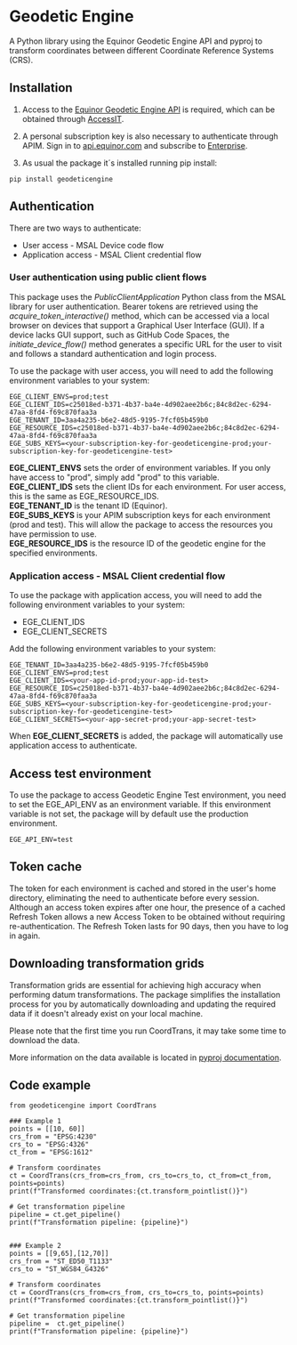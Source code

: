 # Geodetic Engine

A Python library using the Equinor Geodetic Engine API and pyproj to transform coordinates between different Coordinate Reference Systems (CRS).

## Installation

1. Access to the [Equinor Geodetic Engine API](https://api.equinor.com/api-details#api=ege-GeodeticEngine-v1) is required, which can be obtained through [AccessIT](https://accessit.equinor.com/Search/Search?term=geodetic+engine).

2. A personal subscription key is also necessary to authenticate through APIM. Sign in to [api.equinor.com](https://api.equinor.com) and subscribe to [Enterprise](https://api.equinor.com/product#product=corporate).

3. As usual the package it´s installed running pip install:
```
pip install geodeticengine
```

## Authentication
There are two ways to authenticate:
- User access - MSAL Device code flow
- Application access - MSAL Client credential flow


### User authentication using public client flows
This package uses the _PublicClientApplication_ Python class from the MSAL library for user authentication. Bearer tokens are retrieved using the _acquire_token_interactive()_ method, which can be accessed via a local browser on devices that support a Graphical User Interface (GUI). If a device lacks GUI support, such as GitHub Code Spaces, the _initiate_device_flow()_ method generates a specific URL for the user to visit and follows a standard authentication and login process.

To use the package with user access, you will need to add the following environment variables to your system:
```
EGE_CLIENT_ENVS=prod;test
EGE_CLIENT_IDS=c25018ed-b371-4b37-ba4e-4d902aee2b6c;84c8d2ec-6294-47aa-8fd4-f69c870faa3a
EGE_TENANT_ID=3aa4a235-b6e2-48d5-9195-7fcf05b459b0
EGE_RESOURCE_IDS=c25018ed-b371-4b37-ba4e-4d902aee2b6c;84c8d2ec-6294-47aa-8fd4-f69c870faa3a
EGE_SUBS_KEYS=<your-subscription-key-for-geodeticengine-prod;your-subscription-key-for-geodeticengine-test>
```
**EGE_CLIENT_ENVS** sets the order of environment variables. If you only have access to "prod", simply add "prod" to this variable.<br>
**EGE_CLIENT_IDS** sets the client IDs for each environment. For user access, this is the same as EGE_RESOURCE_IDS. <br>
**EGE_TENANT_ID** is the tenant ID (Equinor).<br>
**EGE_SUBS_KEYS** is your APIM subscription keys for each environment (prod and test). This will allow the package to access the resources you have permission to use.<br>
**EGE_RESOURCE_IDS** is the resource ID of the geodetic engine for the specified environments.<br>


### Application access - MSAL Client credential flow

To use the package with application access, you will need to add the following environment variables to your system:
- EGE_CLIENT_IDS
- EGE_CLIENT_SECRETS

Add the following environment variables to your system:
```
EGE_TENANT_ID=3aa4a235-b6e2-48d5-9195-7fcf05b459b0
EGE_CLIENT_ENVS=prod;test
EGE_CLIENT_IDS=<your-app-id-prod;your-app-id-test>
EGE_RESOURCE_IDS=c25018ed-b371-4b37-ba4e-4d902aee2b6c;84c8d2ec-6294-47aa-8fd4-f69c870faa3a
EGE_SUBS_KEYS=<your-subscription-key-for-geodeticengine-prod;your-subscription-key-for-geodeticengine-test>
EGE_CLIENT_SECRETS=<your-app-secret-prod;your-app-secret-test>
```

When **EGE_CLIENT_SECRETS** is added, the package will automatically use application access to authenticate.


## Access test environment
To use the package to access Geodetic Engine Test environment, you need to set the EGE_API_ENV as an environment variable.
If this environment variable is not set, the package will by default use the production environment.
```
EGE_API_ENV=test
```

## Token cache
The token for each environment is cached and stored in the user's home directory, eliminating the need to authenticate before every session. Although an access token expires after one hour, the presence of a cached Refresh Token allows a new Access Token to be obtained without requiring re-authentication. The Refresh Token lasts for 90 days, then you have to log in again.

## Downloading transformation grids
Transformation grids are essential for achieving high accuracy when performing datum transformations. The package simplifies the installation process for you by automatically downloading and updating the required data if it doesn't already exist on your local machine.

Please note that the first time you run CoordTrans, it may take some time to download the data.

More information on the data available is located in [pyproj documentation](https://pyproj4.github.io/pyproj/stable/transformation_grids.html).

## Code example

```
from geodeticengine import CoordTrans

### Example 1
points = [[10, 60]]
crs_from = "EPSG:4230"
crs_to = "EPSG:4326"
ct_from = "EPSG:1612"

# Transform coordinates
ct = CoordTrans(crs_from=crs_from, crs_to=crs_to, ct_from=ct_from, points=points)
print(f"Transformed coordinates:{ct.transform_pointlist()}")

# Get transformation pipeline
pipeline = ct.get_pipeline()
print(f"Transformation pipeline: {pipeline}")


### Example 2
points = [[9,65],[12,70]]
crs_from = "ST_ED50_T1133"
crs_to = "ST_WGS84_G4326"

# Transform coordinates
ct = CoordTrans(crs_from=crs_from, crs_to=crs_to, points=points)
print(f"Transformed coordinates:{ct.transform_pointlist()}")

# Get transformation pipeline
pipeline =  ct.get_pipeline()
print(f"Transformation pipeline: {pipeline}")

```